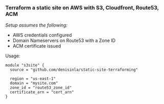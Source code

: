 ### Terraform a static site on AWS with S3, Cloudfront, Route53, ACM

*Setup assumes the following:*

  - AWS credentials configured
  - Domain Nameservers on Route53 with a Zone ID
  - ACM certificate issued


Usage:

```
module "s3site" {
  source = "github.com/denisinla/static-site-terraforming"

  region = "us-east-1"
  domain = "mysite.com"
  zone_id = "route53_zone_id"
  certificate_arn = "cert_arn"
}
```
